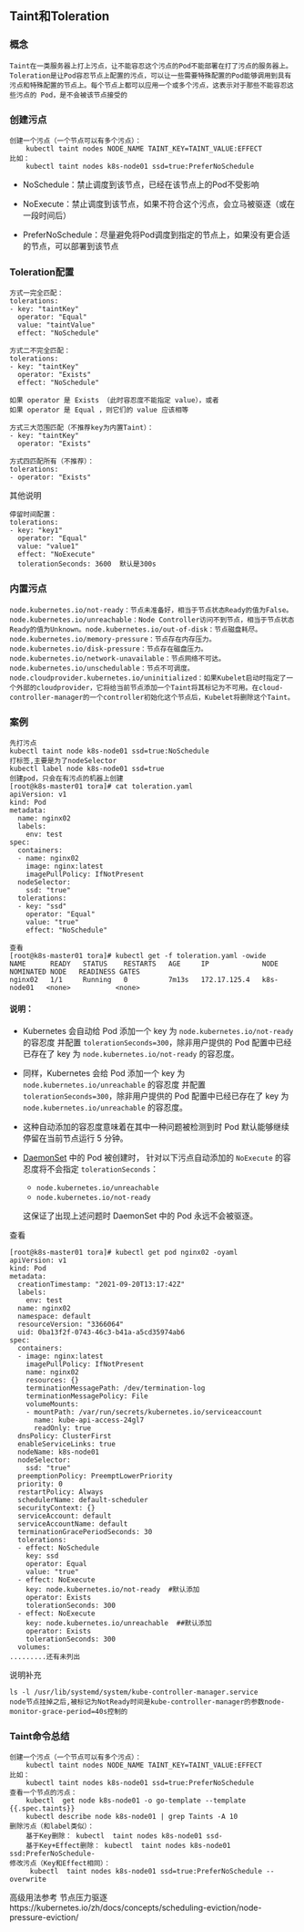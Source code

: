 ## Taint和Toleration

### 概念

```
Taint在一类服务器上打上污点，让不能容忍这个污点的Pod不能部署在打了污点的服务器上。Toleration是让Pod容忍节点上配置的污点，可以让一些需要特殊配置的Pod能够调用到具有污点和特殊配置的节点上。每个节点上都可以应用一个或多个污点，这表示对于那些不能容忍这些污点的 Pod，是不会被该节点接受的
```

### 创建污点

```
创建一个污点（一个节点可以有多个污点）：
	kubectl taint nodes NODE_NAME TAINT_KEY=TAINT_VALUE:EFFECT
比如：
	kubectl taint nodes k8s-node01 ssd=true:PreferNoSchedule
```

- NoSchedule：禁止调度到该节点，已经在该节点上的Pod不受影响

- NoExecute：禁止调度到该节点，如果不符合这个污点，会立马被驱逐（或在一段时间后）

- PreferNoSchedule：尽量避免将Pod调度到指定的节点上，如果没有更合适的节点，可以部署到该节点

### Toleration配置

```
方式一完全匹配：
tolerations:
- key: "taintKey"
  operator: "Equal"
  value: "taintValue"
  effect: "NoSchedule"

方式二不完全匹配：
tolerations:
- key: "taintKey"
  operator: "Exists"
  effect: "NoSchedule"

如果 operator 是 Exists （此时容忍度不能指定 value），或者
如果 operator 是 Equal ，则它们的 value 应该相等

方式三大范围匹配（不推荐key为内置Taint）：
- key: "taintKey"
  operator: "Exists"

方式四匹配所有（不推荐）：
tolerations:
- operator: "Exists"
```

其他说明

```
停留时间配置：
tolerations:
- key: "key1"
  operator: "Equal"
  value: "value1"
  effect: "NoExecute"
  tolerationSeconds: 3600  默认是300s
```

### 内置污点

```
node.kubernetes.io/not-ready：节点未准备好，相当于节点状态Ready的值为False。
node.kubernetes.io/unreachable：Node Controller访问不到节点，相当于节点状态Ready的值为Unknown。node.kubernetes.io/out-of-disk：节点磁盘耗尽。
node.kubernetes.io/memory-pressure：节点存在内存压力。
node.kubernetes.io/disk-pressure：节点存在磁盘压力。
node.kubernetes.io/network-unavailable：节点网络不可达。
node.kubernetes.io/unschedulable：节点不可调度。
node.cloudprovider.kubernetes.io/uninitialized：如果Kubelet启动时指定了一个外部的cloudprovider，它将给当前节点添加一个Taint将其标记为不可用。在cloud-controller-manager的一个controller初始化这个节点后，Kubelet将删除这个Taint。
```

### 案例

```
先打污点
kubectl taint node k8s-node01 ssd=true:NoSchedule
打标签,主要是为了nodeSelector
kubectl label node k8s-node01 ssd=true
创建pod，只会在有污点的机器上创建
[root@k8s-master01 tora]# cat toleration.yaml 
apiVersion: v1
kind: Pod
metadata:
  name: nginx02
  labels:
    env: test
spec:
  containers:
  - name: nginx02
    image: nginx:latest
    imagePullPolicy: IfNotPresent
  nodeSelector:
    ssd: "true"
  tolerations:
  - key: "ssd"
    operator: "Equal"
    value: "true"
    effect: "NoSchedule" 

查看
[root@k8s-master01 tora]# kubectl get -f toleration.yaml -owide
NAME      READY   STATUS    RESTARTS   AGE     IP             NODE         NOMINATED NODE   READINESS GATES
nginx02   1/1     Running   0          7m13s   172.17.125.4   k8s-node01   <none>           <none>
```

#### **说明：**

- Kubernetes 会自动给 Pod 添加一个 key 为 `node.kubernetes.io/not-ready` 的容忍度 并配置 `tolerationSeconds=300`，除非用户提供的 Pod 配置中已经已存在了 key 为 `node.kubernetes.io/not-ready` 的容忍度。

- 同样，Kubernetes 会给 Pod 添加一个 key 为 `node.kubernetes.io/unreachable` 的容忍度 并配置 `tolerationSeconds=300`，除非用户提供的 Pod 配置中已经已存在了 key 为 `node.kubernetes.io/unreachable` 的容忍度。

- 这种自动添加的容忍度意味着在其中一种问题被检测到时 Pod 默认能够继续停留在当前节点运行 5 分钟。

- [DaemonSet](https://kubernetes.io/zh/docs/concepts/workloads/controllers/daemonset/) 中的 Pod 被创建时， 针对以下污点自动添加的 `NoExecute` 的容忍度将不会指定 `tolerationSeconds`：

  - `node.kubernetes.io/unreachable`
  - `node.kubernetes.io/not-ready`

  这保证了出现上述问题时 DaemonSet 中的 Pod 永远不会被驱逐。

查看

```
[root@k8s-master01 tora]# kubectl get pod nginx02 -oyaml
apiVersion: v1
kind: Pod
metadata:
  creationTimestamp: "2021-09-20T13:17:42Z"
  labels:
    env: test
  name: nginx02
  namespace: default
  resourceVersion: "3366064"
  uid: 0ba13f2f-0743-46c3-b41a-a5cd35974ab6
spec:
  containers:
  - image: nginx:latest
    imagePullPolicy: IfNotPresent
    name: nginx02
    resources: {}
    terminationMessagePath: /dev/termination-log
    terminationMessagePolicy: File
    volumeMounts:
    - mountPath: /var/run/secrets/kubernetes.io/serviceaccount
      name: kube-api-access-24gl7
      readOnly: true
  dnsPolicy: ClusterFirst
  enableServiceLinks: true
  nodeName: k8s-node01
  nodeSelector:
    ssd: "true"
  preemptionPolicy: PreemptLowerPriority
  priority: 0
  restartPolicy: Always
  schedulerName: default-scheduler
  securityContext: {}
  serviceAccount: default
  serviceAccountName: default
  terminationGracePeriodSeconds: 30
  tolerations:
  - effect: NoSchedule
    key: ssd
    operator: Equal
    value: "true"
  - effect: NoExecute
    key: node.kubernetes.io/not-ready  #默认添加
    operator: Exists
    tolerationSeconds: 300
  - effect: NoExecute
    key: node.kubernetes.io/unreachable  ##默认添加
    operator: Exists
    tolerationSeconds: 300
  volumes:
.........还有未列出
```

说明补充

```
ls -l /usr/lib/systemd/system/kube-controller-manager.service
node节点挂掉之后,被标记为NotReady时间是kube-controller-manager的参数node-monitor-grace-period=40s控制的
```

### Taint命令总结

```
创建一个污点（一个节点可以有多个污点）：
	kubectl taint nodes NODE_NAME TAINT_KEY=TAINT_VALUE:EFFECT
比如：
	kubectl taint nodes k8s-node01 ssd=true:PreferNoSchedule
查看一个节点的污点：
	kubectl  get node k8s-node01 -o go-template --template {{.spec.taints}}
	kubectl describe node k8s-node01 | grep Taints -A 10
删除污点（和label类似）：
	基于Key删除： kubectl  taint nodes k8s-node01 ssd-
	基于Key+Effect删除： kubectl  taint nodes k8s-node01 ssd:PreferNoSchedule-
修改污点（Key和Effect相同）：
	 kubectl  taint nodes k8s-node01 ssd=true:PreferNoSchedule --overwrite
```

高级用法参考  节点压力驱逐https://kubernetes.io/zh/docs/concepts/scheduling-eviction/node-pressure-eviction/



